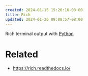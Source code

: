 ```yaml
---
created: 2024-01-15 15:26:16-08:00
title: Rich
updated: 2024-01-26 09:08:57-08:00
---
```


Rich terminal output with [Python](Python.md)

# Related

* https://rich.readthedocs.io/